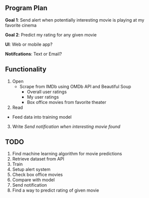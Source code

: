 ## Program Plan
**Goal 1**: Send alert when potentially interesting movie is playing at my favorite cinema

**Goal 2**: Predict my rating for any given movie

**UI**: Web or mobile app?

**Notifcations**: Text or Email?

## Functionality
1. Open
   * Scrape from IMDb using OMDb API and Beautiful Soup
     - Overall user ratings
     - My user ratings
     - Box office movies from favorite theater
2. Read
  * Feed data into training model
3. Write
  *Send notification when interesting movie found*


## TODO
1. Find machine learning algorithm for movie predictions
2. Retrieve dataset from API
3. Train
4. Setup alert system
  1. Check box office movies
  2. Compare with model
  3. Send notification
5. Find a way to predict rating of given movie
